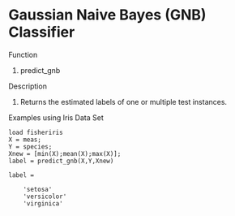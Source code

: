 # Gaussian Naive Bayes (GNB) Classifier

Function 
1. predict_gnb

Description 
1. Returns the estimated labels of one or multiple test instances.

Examples using Iris Data Set

    load fisheriris
    X = meas;
    Y = species;
    Xnew = [min(X);mean(X);max(X)];
    label = predict_gnb(X,Y,Xnew)
    
    label =
    
        'setosa'
        'versicolor'
        'virginica'
